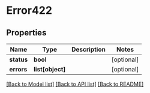 # Error422

## Properties
Name | Type | Description | Notes
------------ | ------------- | ------------- | -------------
**status** | **bool** |  | [optional] 
**errors** | **list[object]** |  | [optional] 

[[Back to Model list]](../README.md#documentation-for-models) [[Back to API list]](../README.md#documentation-for-api-endpoints) [[Back to README]](../README.md)

